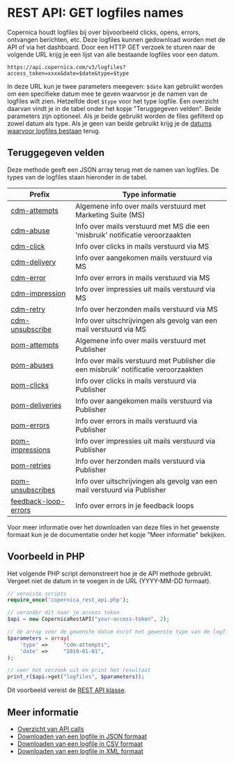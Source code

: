 # REST API: GET logfiles names

Copernica houdt logfiles bij over bijvoorbeeld clicks, opens, errors, 
ontvangen berichten, etc. Deze logfiles kunnen gedownload worden met de API 
of via het dashboard. Door een HTTP GET verzoek te sturen naar de volgende 
URL krijg je een lijst van alle bestaande logfiles voor een datum.

`https://api.copernica.com/v3/logfiles?access_token=xxxx&date=$date&type=$type`

In deze URL kun je twee parameters meegeven: `$date` kan gebruikt worden 
om een specifieke datum mee te geven waarvoor je de namen van de logfiles wilt zien. 
Hetzelfde doet `$type` voor het type logfile. Een overzicht daarvan 
vindt je in de tabel onder het kopje "Teruggegeven velden". Beide parameters 
zijn optioneel. Als je beide gebruikt worden de files gefilterd op zowel 
datum als type. Als je geen van beide gebruikt krijg je de 
[datums waarvoor logfiles bestaan](./rest-get-logfiles) terug.

## Teruggegeven velden

Deze methode geeft een JSON array terug met de namen van logfiles. De 
types van de logfiles staan hieronder in de tabel.

| Prefix                                            | Type informatie                                                                     |
| --------------------------------------------------|-------------------------------------------------------------------------------------|
| [cdm-attempts](rest-cdm-attempts-logfile)         | Algemene info over mails verstuurd met Marketing Suite (MS)                         |
| [cdm-abuse](rest-cdm-abuse-logfile)               | Info over mails verstuurd met MS die een 'misbruik' notificatie veroorzaakten       |
| [cdm-click](rest-cdm-click-logfile)               | Info over clicks in mails verstuurd via MS                                          |
| [cdm-delivery](rest-cdm-delivery-logfile)         | Info over aangekomen mails verstuurd via MS                                         |
| [cdm-error](rest-cdm-error-logfile)               | Info over errors in mails verstuurd via MS                                          |
| [cdm-impression](rest-cdm-impression-logfile)     | Info over impressies uit mails verstuurd via MS                                     |
| [cdm-retry](rest-cdm-retry-logfile)               | Info over herzonden mails verstuurd via MS                                          |
| [cdm-unsubscribe](rest-cdm-unsubscribe-logfile)   | Info over uitschrijvingen als gevolg van een mail verstuurd via MS                  |
| [pom-attempts](rest-pom-attempts-logfile)         | Algemene info over mails verstuurd met Publisher                                    |
| [pom-abuses](rest-pom-abuses-logfile)             | Info over mails verstuurd met Publisher die een misbruik' notificatie veroorzaakten |
| [pom-clicks](rest-pom-clicks-logfile)             | Info over clicks in mails verstuurd via Publisher                                   |
| [pom-deliveries](rest-pom-delivery-logfile)       | Info over aangekomen mails verstuurd via Publisher                                  |
| [pom-errors](rest-pom-errors-logfile)             | Info over errors in mails verstuurd via Publisher                                   |
| [pom-impressions](rest-pom-impression-logfile)    | Info over impressies uit mails verstuurd via Publisher                              |
| [pom-retries](rest-pom-retry-logfile)             | Info over herzonden mails verstuurd via Publisher                                   |
| [pom-unsubscribes](rest-pom-unsubscribe-logfile)  | Info over uitschrijvingen als gevolg van een mail verstuurd via Publisher           |
| [feedback-loop-errors](rest-feedback-loop-errors) | Info over errors in je feedback loops                                               |

Voor meer informatie over het downloaden van deze files in het gewenste formaat 
kun je de documentatie onder het kopje "Meer informatie" bekijken.

## Voorbeeld in PHP

Het volgende PHP script demonstreert hoe je de API methode gebruikt. 
Vergeet niet de datum in te voegen in de URL (YYYY-MM-DD formaat).

```php
// vereiste scripts
require_once('copernica_rest_api.php');

// verander dit naar je access token
$api = new CopernicaRestAPI("your-access-token", 2);

// de array voor de gewenste datum en/of het gewenste type van de logfiles
$parameters = array(
    'type' =>     "cdm-attempts",
    'date' =>     "2019-01-01",
);

// voer het verzoek uit en print het resultaat
print_r($api->get("logfiles", $parameters));
```

Dit voorbeeld vereist de [REST API klasse](rest-php).

## Meer informatie

* [Overzicht van API calls](./rest-api.md)
* [Downloaden van een logfile in JSON formaat](./rest-get-logfiles-json.md)
* [Downloaden van een logfile in CSV formaat](./rest-get-logfiles-csv.md)
* [Downloaden van een logfile in XML formaat](./rest-get-logfiles-xml.md)

